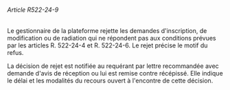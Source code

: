 ###### Article R522-24-9

Le gestionnaire de la plateforme rejette les demandes d'inscription, de modification ou de radiation qui ne répondent pas aux conditions prévues par les articles R. 522-24-4 et R. 522-24-6. Le rejet précise le motif du refus.

La décision de rejet est notifiée au requérant par lettre recommandée avec demande d'avis de réception ou lui est remise contre récépissé. Elle indique le délai et les modalités du recours ouvert à l'encontre de cette décision.

